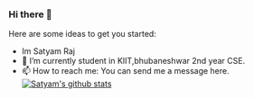 ### Hi there 👋

Here are some ideas to get you started:
- Im Satyam Raj
- 🔭 I’m currently student in KIIT,bhubaneshwar 2nd year CSE.
- 📫 How to reach me: You can send me a message here.
[![Satyam's github stats](https://github-readme-stats.vercel.app/api?username=satyamraj123&count_private=true)](https://github.com/anuraghazra/github-readme-stats)
